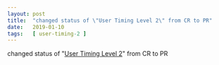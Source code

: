 ```yaml
---
layout: post
title:  "changed status of \"User Timing Level 2\" from CR to PR"
date:   2019-01-10
tags:   [ user-timing-2 ]
---
```


changed status of "[User Timing Level 2](/spec/user-timing-2)" from CR to PR

